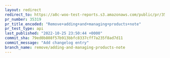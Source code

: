 ```yaml
---
layout: redirect
redirect_to: https://a8c-woo-test-reports.s3.amazonaws.com/public/pr/35319/api/index.html
pr_number: 35319
pr_title_encoded: "Remove+adding+and+managing+products+note"
pr_test_type: api
last_published: "2022-10-25 23:50:44 +0000"
commit_sha: 79ed0b808f57b913bbfc8337cff7a235f8ad7d11
commit_message: "Add changelog entry"
branch_name: remove/adding-and-managing-products-note
---
```

